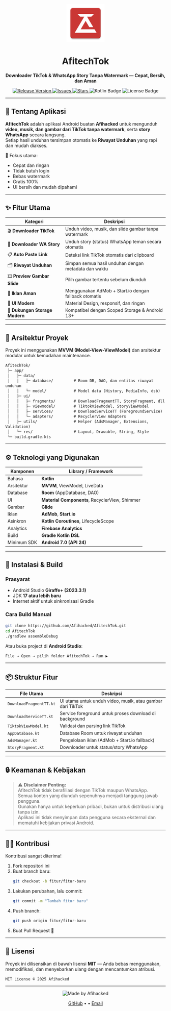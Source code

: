 <p align="center">
  <img src="https://raw.githubusercontent.com/Afihacked/AfitechTok/master/app/src/main/res/mipmap-xxhdpi/ic_launcher.webp" alt="AfitechTok Logo" width="120" height="120" />
</p>

<h1 align="center">AfitechTok</h1>

<p align="center">
  <b>Downloader TikTok & WhatsApp Story Tanpa Watermark — Cepat, Bersih, dan Aman</b>
</p>

<p align="center">
  <a href="https://github.com/Afihacked/AfitechTok/releases">
    <img src="https://img.shields.io/github/v/release/Afihacked/AfitechTok?color=brightgreen&label=versi" alt="Release Version">
  </a>
  <a href="https://github.com/Afihacked/AfitechTok/issues">
    <img src="https://img.shields.io/github/issues/Afihacked/AfitechTok?color=yellow" alt="Issues">
  </a>
  <a href="#">
    <img src="https://img.shields.io/github/stars/Afihacked/AfitechTok?color=orange" alt="Stars">
  </a>
  <img src="https://img.shields.io/badge/Made%20with-Kotlin-blue?logo=kotlin" alt="Kotlin Badge">
  <img src="https://img.shields.io/github/license/Afihacked/AfitechTok?color=blue" alt="License Badge">
</p>

---

## 🧩 Tentang Aplikasi

**AfitechTok** adalah aplikasi Android buatan **Afihacked** untuk mengunduh **video, musik, dan gambar dari TikTok tanpa watermark**, serta **story WhatsApp** secara langsung.  
Setiap hasil unduhan tersimpan otomatis ke **Riwayat Unduhan** yang rapi dan mudah diakses.

🎯 Fokus utama:
- Cepat dan ringan  
- Tidak butuh login  
- Bebas watermark  
- Gratis 100%  
- UI bersih dan mudah dipahami  

---

## ✨ Fitur Utama

| Kategori | Deskripsi |
|-----------|------------|
| 🎬 **Downloader TikTok** | Unduh video, musik, dan slide gambar tanpa watermark |
| 💬 **Downloader WA Story** | Unduh story (status) WhatsApp teman secara otomatis |
| 📋 **Auto Paste Link** | Deteksi link TikTok otomatis dari clipboard |
| 🗂 **Riwayat Unduhan** | Simpan semua hasil unduhan dengan metadata dan waktu |
| 🎞 **Preview Gambar Slide** | Pilih gambar tertentu sebelum diunduh |
| 📢 **Iklan Aman** | Menggunakan AdMob + Start.io dengan fallback otomatis |
| 📱 **UI Modern** | Material Design, responsif, dan ringan |
| 💾 **Dukungan Storage Modern** | Kompatibel dengan Scoped Storage & Android 13+ |

---

## 🧱 Arsitektur Proyek

Proyek ini menggunakan **MVVM (Model-View-ViewModel)** dan arsitektur modular untuk kemudahan maintenance.

```
AfitechTok/
 ├─ app/
 │   ├─ data/
 │   │   ├─ database/         # Room DB, DAO, dan entitas riwayat unduhan
 │   │   └─ model/            # Model data (History, MediaInfo, dsb)
 │   ├─ ui/
 │   │   ├─ fragments/        # DownloadFragmentTT, StoryFragment, dll
 │   │   ├─ viewmodel/        # TiktokViewModel, StoryViewModel
 │   │   ├─ services/         # DownloadServiceTT (ForegroundService)
 │   │   └─ adapters/         # RecyclerView Adapters
 │   ├─ utils/                # Helper (AdsManager, Extensions, Validation)
 │   └─ res/                  # Layout, Drawable, String, Style
 └─ build.gradle.kts
```

---

## ⚙️ Teknologi yang Digunakan

| Komponen | Library / Framework |
|-----------|--------------------|
| Bahasa | **Kotlin** |
| Arsitektur | **MVVM**, ViewModel, LiveData |
| Database | **Room** (AppDatabase, DAO) |
| UI | **Material Components**, RecyclerView, Shimmer |
| Gambar | **Glide** |
| Iklan | **AdMob**, **Start.io** |
| Asinkron | **Kotlin Coroutines**, LifecycleScope |
| Analytics | **Firebase Analytics** |
| Build | **Gradle Kotlin DSL** |
| Minimum SDK | **Android 7.0 (API 24)** |

---

## 🧰 Instalasi & Build

### Prasyarat
- Android Studio **Giraffe+ (2023.3.1)**  
- JDK **17 atau lebih baru**  
- Internet aktif untuk sinkronisasi Gradle  

### Cara Build Manual
```bash
git clone https://github.com/Afihacked/AfitechTok.git
cd AfitechTok
./gradlew assembleDebug
```
Atau buka project di **Android Studio**:
```
File → Open → pilih folder AfitechTok → Run ▶️
```

---

## 📦 Struktur Fitur

| File Utama | Deskripsi |
|-------------|------------|
| `DownloadFragmentTT.kt` | UI utama untuk unduh video, musik, atau gambar dari TikTok |
| `DownloadServiceTT.kt` | Service foreground untuk proses download di background |
| `TiktokViewModel.kt` | Validasi dan parsing link TikTok |
| `AppDatabase.kt` | Database Room untuk riwayat unduhan |
| `AdsManager.kt` | Pengelolaan iklan (AdMob + Start.io fallback) |
| `StoryFragment.kt` | Downloader untuk status/story WhatsApp |

---

## 🔒 Keamanan & Kebijakan

> ⚠️ **Disclaimer Penting:**  
> AfitechTok tidak berafiliasi dengan TikTok maupun WhatsApp.  
> Semua konten yang diunduh sepenuhnya menjadi tanggung jawab pengguna.  
> Gunakan hanya untuk keperluan pribadi, bukan untuk distribusi ulang tanpa izin.  
> Aplikasi ini tidak menyimpan data pengguna secara eksternal dan mematuhi kebijakan privasi Android.

---

## 🧑‍💻 Kontribusi

Kontribusi sangat diterima!

1. Fork repositori ini  
2. Buat branch baru:  
   ```bash
   git checkout -b fitur/fitur-baru
   ```  
3. Lakukan perubahan, lalu commit:
   ```bash
   git commit -m "Tambah fitur baru"
   ```
4. Push branch:
   ```bash
   git push origin fitur/fitur-baru
   ```
5. Buat Pull Request 🎉

---

## 🧾 Lisensi

Proyek ini dilisensikan di bawah lisensi **MIT** — Anda bebas menggunakan, memodifikasi, dan menyebarkan ulang dengan mencantumkan atribusi.

```
MIT License © 2025 Afihacked
```

---

<p align="center">
  <img src="https://img.shields.io/badge/Made%20with%20❤️%20by-Afihacked-blue" alt="Made by Afihacked">
</p>

<p align="center">
  <a href="https://github.com/Afihacked">GitHub</a> • •
  <a href="mailto:afitech.services@gmail.com">Email</a>
</p>
